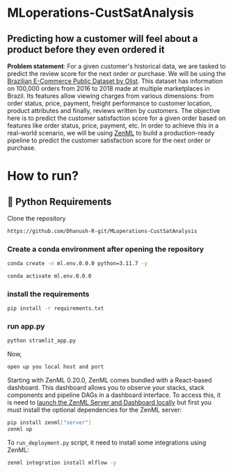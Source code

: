 # MLoperations-CustSatAnalysis

## Predicting how a customer will feel about a product before they even ordered it

**Problem statement**: For a given customer's historical data, we are tasked to predict the review score for the next order or purchase. We will be using the [Brazilian E-Commerce Public Dataset by Olist](https://www.kaggle.com/datasets/olistbr/brazilian-ecommerce). This dataset has information on 100,000 orders from 2016 to 2018 made at multiple marketplaces in Brazil. Its features allow viewing charges from various dimensions: from order status, price, payment, freight performance to customer location, product attributes and finally, reviews written by customers. The objective here is to predict the customer satisfaction score for a given order based on features like order status, price, payment, etc. In order to achieve this in a real-world scenario, we will be using [ZenML](https://zenml.io/) to build a production-ready pipeline to predict the customer satisfaction score for the next order or purchase.

# How to run?

## :snake: Python Requirements

Clone the repository

```bash
https://github.com/Dhanush-R-git/MLoperations-CustSatAnalysis
```
### Create a conda environment after opening the repository

```bash
conda create -n ml.env.0.0.0 python=3.11.7 -y
```

```bash
conda activate ml.env.0.0.0
```

### install the requirements
```bash
pip install -r requirements.txt
```

### run app.py
```bash
python stramlit_app.py
```

Now,
```bash
open up you local host and port
```

Starting with ZenML 0.20.0, ZenML comes bundled with a React-based dashboard. This dashboard allows you
to observe your stacks, stack components and pipeline DAGs in a dashboard interface. To access this, it is need to [launch the ZenML Server and Dashboard locally](https://docs.zenml.io/user-guide/starter-guide#explore-the-dashboard) 
but first you must install the optional dependencies for the ZenML server:

```bash
pip install zenml["server"]
zenml up
```

To `run_deployment.py` script, it need to install some integrations using ZenML:

```bash
zenml integration install mlflow -y
```


